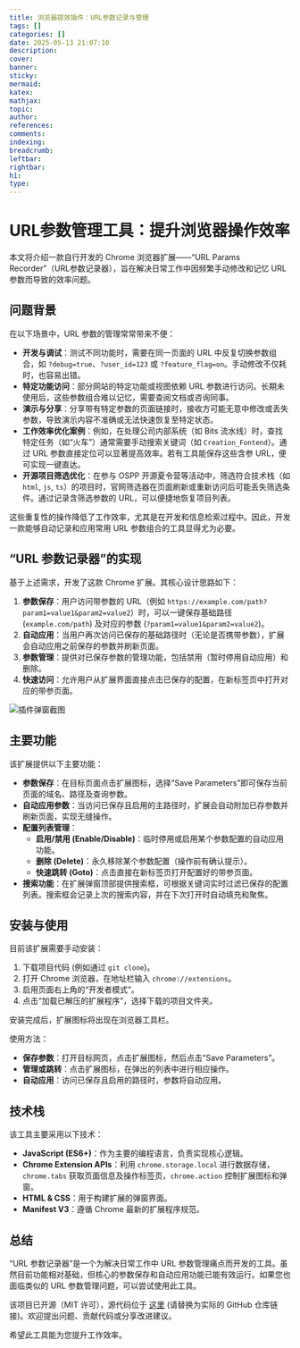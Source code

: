 ```yaml
---
title: 浏览器提效插件：URL参数记录与管理
tags: []
categories: []
date: 2025-05-13 21:07:10
description:
cover:
banner:
sticky:
mermaid:
katex:
mathjax:
topic:
author:
references:
comments:
indexing:
breadcrumb:
leftbar:
rightbar:
h1:
type:
---
```


# URL参数管理工具：提升浏览器操作效率

本文将介绍一款自行开发的 Chrome 浏览器扩展——“URL Params Recorder”（URL参数记录器），旨在解决日常工作中因频繁手动修改和记忆 URL 参数而导致的效率问题。

## 问题背景

在以下场景中，URL 参数的管理常常带来不便：

*   **开发与调试**：测试不同功能时，需要在同一页面的 URL 中反复切换参数组合，如 `?debug=true`、`?user_id=123` 或 `?feature_flag=on`。手动修改不仅耗时，也容易出错。
*   **特定功能访问**：部分网站的特定功能或视图依赖 URL 参数进行访问。长期未使用后，这些参数组合难以记忆，需要查阅文档或咨询同事。
*   **演示与分享**：分享带有特定参数的页面链接时，接收方可能无意中修改或丢失参数，导致演示内容不准确或无法快速恢复至特定状态。
*   **工作效率优化案例**：例如，在处理公司内部系统（如 Bits 流水线）时，查找特定任务（如“火车”）通常需要手动搜索关键词（如 `Creation_Fontend`）。通过 URL 参数直接定位可以显著提高效率。若有工具能保存这些含参 URL，便可实现一键直达。
*   **开源项目筛选优化**：在参与 OSPP 开源夏令营等活动中，筛选符合技术栈（如 `html`, `js`, `ts`）的项目时，官网筛选器在页面刷新或重新访问后可能丢失筛选条件。通过记录含筛选参数的 URL，可以便捷地恢复项目列表。

这些重复性的操作降低了工作效率，尤其是在开发和信息检索过程中。因此，开发一款能够自动记录和应用常用 URL 参数组合的工具显得尤为必要。

## “URL 参数记录器”的实现

基于上述需求，开发了这款 Chrome 扩展。其核心设计思路如下：

1.  **参数保存**：用户访问带参数的 URL（例如 `https://example.com/path?param1=value1&param2=value2`）时，可以一键保存基础路径 (`example.com/path`) 及对应的参数 (`?param1=value1&param2=value2`)。
2.  **自动应用**：当用户再次访问已保存的基础路径时（无论是否携带参数），扩展会自动应用之前保存的参数并刷新页面。
3.  **参数管理**：提供对已保存参数的管理功能，包括禁用（暂时停用自动应用）和删除。
4.  **快速访问**：允许用户从扩展界面直接点击已保存的配置，在新标签页中打开对应的带参页面。

![插件弹窗截图](image.png)

## 主要功能

该扩展提供以下主要功能：

*   **参数保存**：在目标页面点击扩展图标，选择“Save Parameters”即可保存当前页面的域名、路径及查询参数。
*   **自动应用参数**：当访问已保存且启用的主路径时，扩展会自动附加已存参数并刷新页面，实现无缝操作。
*   **配置列表管理**：
    *   **启用/禁用 (Enable/Disable)**：临时停用或启用某个参数配置的自动应用功能。
    *   **删除 (Delete)**：永久移除某个参数配置（操作前有确认提示）。
    *   **快速跳转 (Goto)**：点击直接在新标签页打开配置好的带参页面。
*   **搜索功能**：在扩展弹窗顶部提供搜索框，可根据关键词实时过滤已保存的配置列表。搜索框会记录上次的搜索内容，并在下次打开时自动填充和聚焦。

## 安装与使用

目前该扩展需要手动安装：

1.  下载项目代码 (例如通过 `git clone`)。
2.  打开 Chrome 浏览器，在地址栏输入 `chrome://extensions`。
3.  启用页面右上角的“开发者模式”。
4.  点击“加载已解压的扩展程序”，选择下载的项目文件夹。

安装完成后，扩展图标将出现在浏览器工具栏。

使用方法：

*   **保存参数**：打开目标网页，点击扩展图标，然后点击“Save Parameters”。
*   **管理或跳转**：点击扩展图标，在弹出的列表中进行相应操作。
*   **自动应用**：访问已保存且启用的路径时，参数将自动应用。

## 技术栈

该工具主要采用以下技术：

*   **JavaScript (ES6+)**：作为主要的编程语言，负责实现核心逻辑。
*   **Chrome Extension APIs**：利用 `chrome.storage.local` 进行数据存储，`chrome.tabs` 获取页面信息及操作标签页，`chrome.action` 控制扩展图标和弹窗。
*   **HTML & CSS**：用于构建扩展的弹窗界面。
*   **Manifest V3**：遵循 Chrome 最新的扩展程序规范。

## 总结

“URL 参数记录器”是一个为解决日常工作中 URL 参数管理痛点而开发的工具。虽然目前功能相对基础，但核心的参数保存和自动应用功能已能有效运行。如果您也面临类似的 URL 参数管理问题，可以尝试使用此工具。

该项目已开源（MIT 许可），源代码位于 [这里](https://github.com/your-username/url-params-recorder) (请替换为实际的 GitHub 仓库链接)。欢迎提出问题、贡献代码或分享改进建议。

希望此工具能为您提升工作效率。
